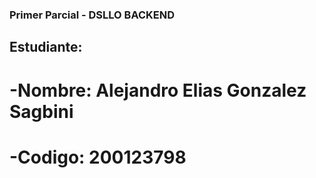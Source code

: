 ### Primer Parcial - DSLLO BACKEND

## Estudiante:

# -Nombre: Alejandro Elias Gonzalez Sagbini
# -Codigo: 200123798